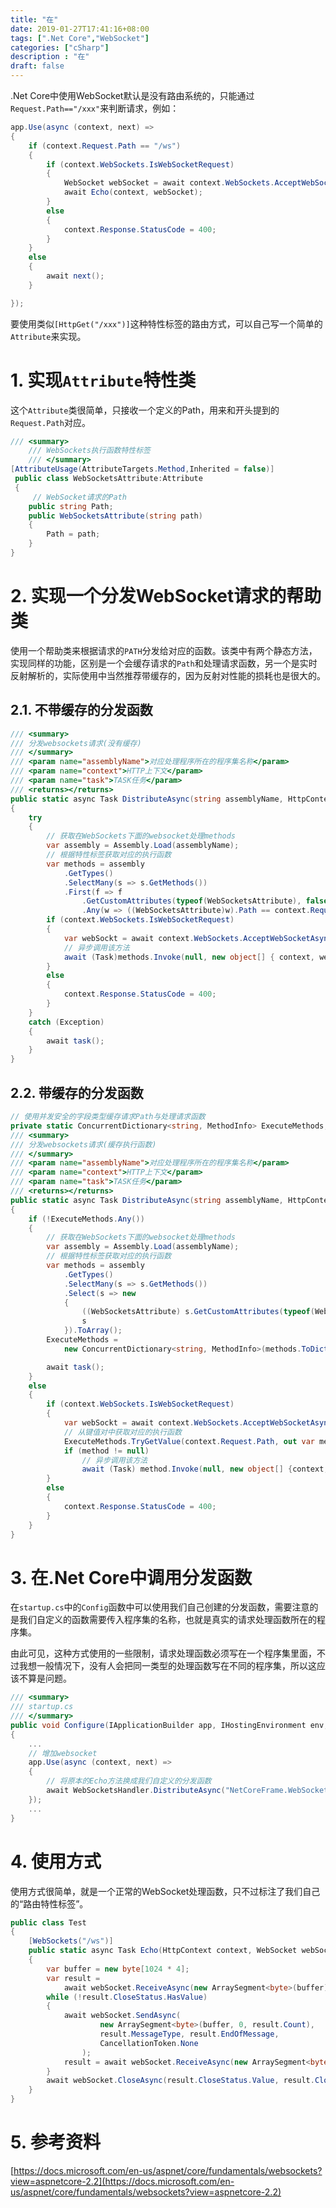 ```yaml
---
title: "在"
date: 2019-01-27T17:41:16+08:00
tags: [".Net Core","WebSocket"]
categories: ["cSharp"]
description : "在"
draft: false
---
```


.Net Core中使用WebSocket默认是没有路由系统的，只能通过`Request.Path=="/xxx"`来判断请求，例如：

```csharp
app.Use(async (context, next) =>
{
    if (context.Request.Path == "/ws")
    {
        if (context.WebSockets.IsWebSocketRequest)
        {
            WebSocket webSocket = await context.WebSockets.AcceptWebSocketAsync();
            await Echo(context, webSocket);
        }
        else
        {
            context.Response.StatusCode = 400;
        }
    }
    else
    {
        await next();
    }

});
```

要使用类似`[HttpGet("/xxx")]`这种特性标签的路由方式，可以自己写一个简单的`Attribute`来实现。

# 1. 实现`Attribute`特性类

这个`Attribute`类很简单，只接收一个定义的Path，用来和开头提到的`Request.Path`对应。

```csharp
/// <summary>
    /// WebSockets执行函数特性标签
    /// </summary>
[AttributeUsage(AttributeTargets.Method,Inherited = false)]
 public class WebSocketsAttribute:Attribute
 {
     // WebSocket请求的Path
    public string Path;
    public WebSocketsAttribute(string path)
    {
        Path = path;
    }
}
```

# 2. 实现一个分发WebSocket请求的帮助类

使用一个帮助类来根据请求的`PATH`分发给对应的函数。该类中有两个静态方法，实现同样的功能，区别是一个会缓存请求的`Path`和处理请求函数，另一个是实时反射解析的，实际使用中当然推荐带缓存的，因为反射对性能的损耗也是很大的。

## 2.1. 不带缓存的分发函数

```csharp
/// <summary>
/// 分发websockets请求(没有缓存)
/// </summary>
/// <param name="assemblyName">对应处理程序所在的程序集名称</param>
/// <param name="context">HTTP上下文</param>
/// <param name="task">TASK任务</param>
/// <returns></returns>
public static async Task DistributeAsync(string assemblyName, HttpContext context, Func<Task> task)
{
    try
    {
        // 获取在WebSockets下面的websocket处理methods
        var assembly = Assembly.Load(assemblyName);
        // 根据特性标签获取对应的执行函数
        var methods = assembly
            .GetTypes()
            .SelectMany(s => s.GetMethods())
            .First(f => f
                .GetCustomAttributes(typeof(WebSocketsAttribute), false)  // 这一步获取打了WebSocketsAttribute特性标签的函数
                .Any(w => ((WebSocketsAttribute)w).Path == context.Request.Path)); // 过滤找出其中WebSocketsAttribute标签中Path参数对应的执行函数
        if (context.WebSockets.IsWebSocketRequest)
        {
            var webSockt = await context.WebSockets.AcceptWebSocketAsync();
            // 异步调用该方法
            await (Task)methods.Invoke(null, new object[] { context, webSockt });
        }
        else
        {
            context.Response.StatusCode = 400;
        }
    }
    catch (Exception)
    {
        await task();
    }
}
```

## 2.2. 带缓存的分发函数

```csharp
// 使用并发安全的字段类型缓存请求Path与处理请求函数
private static ConcurrentDictionary<string, MethodInfo> ExecuteMethods;
/// <summary>
/// 分发websockets请求(缓存执行函数)
/// </summary>
/// <param name="assemblyName">对应处理程序所在的程序集名称</param>
/// <param name="context">HTTP上下文</param>
/// <param name="task">TASK任务</param>
/// <returns></returns>
public static async Task DistributeAsync(string assemblyName, HttpContext context, Func<Task> task)
{
    if (!ExecuteMethods.Any())
    {
        // 获取在WebSockets下面的websocket处理methods
        var assembly = Assembly.Load(assemblyName);
        // 根据特性标签获取对应的执行函数
        var methods = assembly
            .GetTypes()
            .SelectMany(s => s.GetMethods())
            .Select(s => new
            {
                ((WebSocketsAttribute) s.GetCustomAttributes(typeof(WebSocketsAttribute), false).First()).Path,
                s
            }).ToArray();
        ExecuteMethods =
            new ConcurrentDictionary<string, MethodInfo>(methods.ToDictionary(t => t.Path, t => t.s));

        await task();
    }
    else
    {
        if (context.WebSockets.IsWebSocketRequest)
        {
            var webSockt = await context.WebSockets.AcceptWebSocketAsync();
            // 从键值对中获取对应的执行函数
            ExecuteMethods.TryGetValue(context.Request.Path, out var method);
            if (method != null)
                // 异步调用该方法
                await (Task) method.Invoke(null, new object[] {context, webSockt});
        }
        else
        {
            context.Response.StatusCode = 400;
        }
    }
}
```

# 3. 在.Net Core中调用分发函数

在`startup.cs`中的`Config`函数中可以使用我们自己创建的分发函数，需要注意的是我们自定义的函数需要传入程序集的名称，也就是真实的请求处理函数所在的程序集。

由此可见，这种方式使用的一些限制，请求处理函数必须写在一个程序集里面，不过我想一般情况下，没有人会把同一类型的处理函数写在不同的程序集，所以这应该不算是问题。

```csharp
/// <summary>
/// startup.cs
/// </summary>
public void Configure(IApplicationBuilder app, IHostingEnvironment env, ILoggerFactory loggerFactory)
{
    ...
    // 增加websocket
    app.Use(async (context, next) =>
    {
        // 将原本的Echo方法换成我们自定义的分发函数
        await WebSocketsHandler.DistributeAsync("NetCoreFrame.WebSockets", context, next);
    });
    ...
}
```

# 4. 使用方式

使用方式很简单，就是一个正常的WebSocket处理函数，只不过标注了我们自己的“路由特性标签”。

```csharp
public class Test
{
    [WebSockets("/ws")]
    public static async Task Echo(HttpContext context, WebSocket webSocket)
    {
        var buffer = new byte[1024 * 4];
        var result =
            await webSocket.ReceiveAsync(new ArraySegment<byte>(buffer), CancellationToken.None);
        while (!result.CloseStatus.HasValue)
        {
            await webSocket.SendAsync(
                    new ArraySegment<byte>(buffer, 0, result.Count),
                    result.MessageType, result.EndOfMessage,
                    CancellationToken.None
                );
            result = await webSocket.ReceiveAsync(new ArraySegment<byte>(buffer), CancellationToken.None);
        }
        await webSocket.CloseAsync(result.CloseStatus.Value, result.CloseStatusDescription, CancellationToken.None);
    }
}
```

# 5. 参考资料

[https://docs.microsoft.com/en-us/aspnet/core/fundamentals/websockets?view=aspnetcore-2.2](https://docs.microsoft.com/en-us/aspnet/core/fundamentals/websockets?view=aspnetcore-2.2)